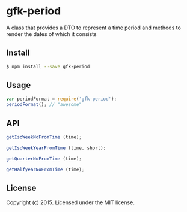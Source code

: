 # gfk-period 

A class that provides a DTO to represent a time period
and methods to render the dates of which it consists


## Install

```bash
$ npm install --save gfk-period
```


## Usage

```javascript
var periodFormat = require('gfk-period');
periodFormat(); // "awesome"
```

## API

```javascript
getIsoWeekNoFromTime (time);
```

```javascript
getIsoWeekYearFromTime (time, short); 
```

```javascript
getQuarterNoFromTime (time); 
```
```javascript
getHalfyearNoFromTime (time); 
```

## License

Copyright (c) 2015. Licensed under the MIT license.
